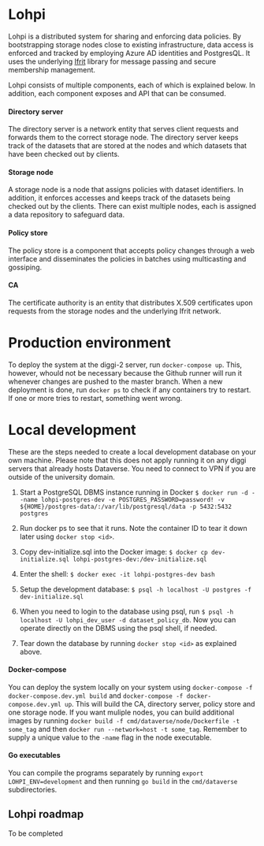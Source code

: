 # Lohpi

Lohpi is a distributed system for sharing and enforcing data policies. By bootstrapping storage nodes close to existing infrastructure, 
data access is enforced and tracked by employing Azure AD identities and PostgresQL. It uses the underlying [Ifrit](https://www.github.com/joonnna/ifrit) library for message passing and secure membership management.

Lohpi consists of multiple components, each of which is explained below. In addition, each component exposes and API that can be consumed. 

#### Directory server
The directory server is a network entity that serves client requests and forwards them to the correct storage node. The directory server keeps track of the datasets that are stored at the nodes and which datasets that have been checked out by clients.

#### Storage node
A storage node is a node that assigns policies with dataset identifiers. In addition, it enforces accesses and keeps track of the datasets being checked out by the clients. There can exist multiple nodes, each is assigned a data repository to safeguard data. 

#### Policy store
The policy store is a component that accepts policy changes through a web interface and disseminates the policies in batches using multicasting and gossiping.

#### CA
The certificate authority is an entity that distributes X.509 certificates upon requests from the storage nodes and the underlying Ifrit network. 

# Production environment
To deploy the system at the diggi-2 server, run ```docker-compose up```. This, however, whould not be necessary because the Github runner will run it whenever changes are pushed to the master branch. When a new deployment is done, run ```docker ps``` to check if any containers try to restart. If one or more tries to restart, something went wrong. 

# Local development
These are the steps needed to create a local development database on your own machine.
Please note that this does not apply running it on any diggi servers that already hosts Dataverse.
You need to connect to VPN if you are outside of the university domain. 

1. Start a PostgreSQL DBMS instance running in Docker
```$ docker run -d --name lohpi-postgres-dev -e POSTGRES_PASSWORD=password! -v ${HOME}/postgres-data/:/var/lib/postgresql/data -p 5432:5432 postgres```

2. Run docker ps to see that it runs. Note the container ID to tear it down later using ```docker stop <id>```.

3. Copy dev-initialize.sql into the Docker image:
```$ docker cp dev-initialize.sql lohpi-postgres-dev:/dev-initialize.sql```

4. Enter the shell:
```$ docker exec -it lohpi-postgres-dev bash```

5. Setup the development database:
```$ psql -h localhost -U postgres -f dev-initialize.sql```

6. When you need to login to the database using psql, run 
```$ psql -h localhost -U lohpi_dev_user -d dataset_policy_db```. Now you can operate directly on the DBMS using the psql shell, if needed. 

7. Tear down the database by running ```docker stop <id>``` as explained above. 

#### Docker-compose 
You can deploy the system locally on your system using ```docker-compose -f docker-compose.dev.yml build``` and ```docker-compose -f docker-compose.dev.yml up```. This will build the CA, directory server, policy store and one storage node. If you want muliple nodes, you can build additional images by running ```docker build -f cmd/dataverse/node/Dockerfile -t some_tag``` and then ```docker run --network=host -t some_tag```. Remember to supply a unique value to the ```-name``` flag in the node executable.

#### Go executables
You can compile the programs separately by running ```export LOHPI_ENV=development``` and then running ```go build``` in the ```cmd/dataverse``` subdirectories. 

## Lohpi roadmap
To be completed
